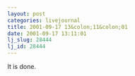 ```yaml
---
layout: post
categories: livejournal
title: 2001-09-17 13&colon;11&colon;01
date: 2001-09-17 13:11:01
lj_slug: 28444
lj_id: 28444
---
```

It is done.
